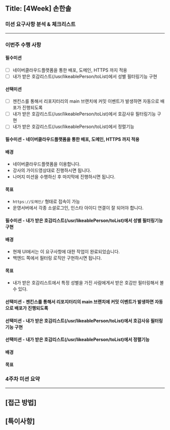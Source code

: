 ## Title: [4Week] 손한솔

### 미션 요구사항 분석 & 체크리스트

---
### 이번주 수행 사항
#### 필수미션
- [ ] 네이버클라우드플랫폼을 통한 배포, 도메인, HTTPS 까지 적용
- [ ] 내가 받은 호감리스트(/usr/likeablePerson/toList)에서 성별 필터링기능 구현
#### 선택미션
- [ ] 젠킨스를 통해서 리포지터리의 main 브랜치에 커밋 이벤트가 발생하면 자동으로 배포가 진행되도록
- [ ] 내가 받은 호감리스트(/usr/likeablePerson/toList)에서 호감사유 필터링기능 구현
- [ ] 내가 받은 호감리스트(/usr/likeablePerson/toList)에서 정렬기능

#### 필수미션 - 네이버클라우드플랫폼을 통한 배포, 도메인, HTTPS 까지 적용
#### 배경
- 네이버클라우드플랫폼을 이용합니다. 
- 강사의 가이드영상대로 진행하시면 됩니다. 
- 나머지 미션을 수행하신 후 마지막에 진행하시면 됩니다.
#### 목표
- ``https://도메인/`` 형태로 접속이 가능 
- 운영서버에서 각종 소셜로그인, 인스타 아이디 연결이 잘 되어야 합니다.
#### 필수미션 - 내가 받은 호감리스트(/usr/likeablePerson/toList)에서 성별 필터링기능 구현
#### 배경
- 현재 UI에서는 이 요구사항에 대한 작업이 완료되었습니다.
- 백엔드 쪽에서 필터링 로직만 구현하시면 됩니다.
#### 목표
- 내가 받은 호감리스트에서 특정 성별을 가진 사람에게서 받은 호감만 필터링해서 볼 수 있다.
#### 선택미션 - 젠킨스를 통해서 리포지터리의 main 브랜치에 커밋 이벤트가 발생하면 자동으로 배포가 진행되도록
#### 선택미션 - 내가 받은 호감리스트(/usr/likeablePerson/toList)에서 호감사유 필터링기능 구현
#### 선택미션 - 내가 받은 호감리스트(/usr/likeablePerson/toList)에서 정렬기능
#### 배경

#### 목표


### 4주차 미션 요약

---

**[접근 방법]**
- 

**[특이사항]**
- 